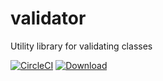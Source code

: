 # validator
Utility library for validating classes

[![CircleCI](https://img.shields.io/circleci/project/github/stuartizon/validator.svg)](https://circleci.com/gh/stuartizon/validator)
[![Download](https://api.bintray.com/packages/stuartizon/maven/validator/images/download.svg) ](https://bintray.com/stuartizon/maven/validator/_latestVersion)
